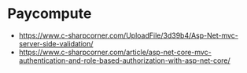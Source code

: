 # Paycompute

- https://www.c-sharpcorner.com/UploadFile/3d39b4/Asp-Net-mvc-server-side-validation/
- https://www.c-sharpcorner.com/article/asp-net-core-mvc-authentication-and-role-based-authorization-with-asp-net-core/
